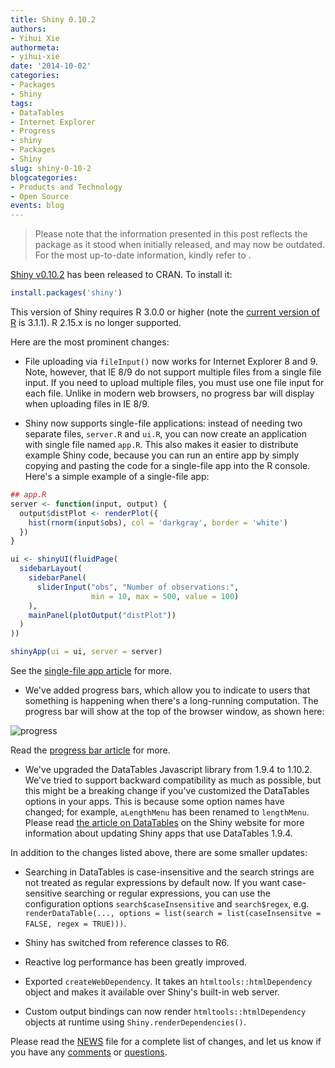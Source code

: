```yaml
---
title: Shiny 0.10.2
authors:
- Yihui Xie
authormeta: 
- yihui-xie
date: '2014-10-02'
categories:
- Packages
- Shiny
tags:
- DataTables
- Internet Explorer
- Progress
- shiny
- Packages
- Shiny
slug: shiny-0-10-2
blogcategories:
- Products and Technology
- Open Source
events: blog
---
```


<blockquote>
<p class="body-md-regular body-sm-regular">
Please note that the information presented in this post reflects the package as it stood when initially released, and may now be outdated. For the most up-to-date information, kindly refer to <https://shiny.posit.co/>.
</p>
</blockquote>

[Shiny v0.10.2](http://cran.rstudio.com/package=shiny) has been released to CRAN. To install it:

```r
install.packages('shiny')
```

This version of Shiny requires R 3.0.0 or higher (note the [current version of R](http://cran.rstudio.com/) is 3.1.1). R 2.15.x is no longer supported.

Here are the most prominent changes:

  * File uploading via `fileInput()` now works for Internet Explorer 8 and 9. Note, however, that IE 8/9 do not support multiple files from a single file input. If you need to upload multiple files, you must use one file input for each file. Unlike in modern web browsers, no progress bar will display when uploading files in IE 8/9.

  * Shiny now supports single-file applications: instead of needing two separate files, `server.R` and `ui.R`, you can now create an application with single file named `app.R`. This also makes it easier to distribute example Shiny code, because you can run an entire app by simply copying and pasting the code for a single-file app into the R console. Here's a simple example of a single-file app:

```r
## app.R
server <- function(input, output) {
  output$distPlot <- renderPlot({
    hist(rnorm(input$obs), col = 'darkgray', border = 'white')
  })
}

ui <- shinyUI(fluidPage(
  sidebarLayout(
    sidebarPanel(
      sliderInput("obs", "Number of observations:",
                  min = 10, max = 500, value = 100)
    ),
    mainPanel(plotOutput("distPlot"))
  )
))

shinyApp(ui = ui, server = server)
```

See the [single-file app article](https://shiny.rstudio.com/articles/single-file.html) for more.

  * We've added progress bars, which allow you to indicate to users that something is happening when there's a long-running computation. The progress bar will show at the top of the browser window, as shown here:

![progress](https://rstudioblog.files.wordpress.com/2014/10/progress.png)

Read the [progress bar article](https://shiny.rstudio.com/articles/progress.html) for more.

  * We've upgraded the DataTables Javascript library from 1.9.4 to 1.10.2. We've tried to support backward compatibility as much as possible, but this might be a breaking change if you've customized the DataTables options in your apps. This is because some option names have changed; for example, `aLengthMenu` has been renamed to `lengthMenu`. Please read [the article on DataTables](https://shiny.rstudio.com/articles/datatables.html) on the Shiny website for more information about updating Shiny apps that use DataTables 1.9.4.

In addition to the changes listed above, there are some smaller updates:

  * Searching in DataTables is case-insensitive and the search strings are not treated as regular expressions by default now. If you want case-sensitive searching or regular expressions, you can use the configuration options `search$caseInsensitive` and `search$regex`, e.g. `renderDataTable(..., options = list(search = list(caseInsensitve = FALSE, regex = TRUE)))`.

  * Shiny has switched from reference classes to R6.

  * Reactive log performance has been greatly improved.

  * Exported `createWebDependency`. It takes an `htmltools::htmlDependency` object and makes it available over Shiny's built-in web server.

  * Custom output bindings can now render `htmltools::htmlDependency` objects at runtime using `Shiny.renderDependencies()`.

Please read the [NEWS](https://github.com/rstudio/shiny/blob/master/NEWS) file for a complete list of changes, and let us know if you have any [comments](https://groups.google.com/forum/#!forum/shiny-discuss) or [questions](http://stackoverflow.com/questions/tagged/shiny).


